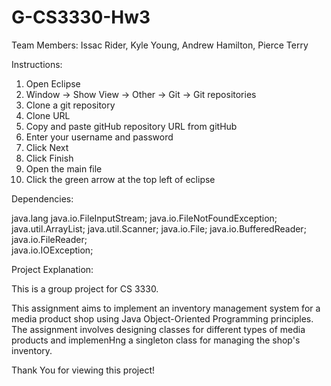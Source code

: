 # G-CS3330-Hw3

Team Members:
Issac Rider,
Kyle Young,
Andrew Hamilton,
Pierce Terry

Instructions:

1. Open Eclipse
2. Window → Show View → Other → Git → Git repositories
3. Clone a git repository
4. Clone URL
5. Copy and paste gitHub repository URL from gitHub
6. Enter your username and password
7. Click Next
8. Click Finish
9. Open the main file
10. Click the green arrow at the top left of eclipse

Dependencies: 

java.lang
java.io.FileInputStream;
java.io.FileNotFoundException;
java.util.ArrayList;
java.util.Scanner;
java.io.File;
java.io.BufferedReader;  
java.io.FileReader;  
java.io.IOException;  

Project Explanation:

This is a group project for CS 3330.

This assignment aims to implement an inventory management system for a media product shop using
Java Object-Oriented Programming principles. The assignment involves designing classes for different
types of media products and implemenHng a singleton class for managing the shop's inventory.

Thank You for viewing this project!
